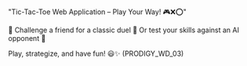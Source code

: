 "Tic-Tac-Toe Web Application – Play Your Way! 🎮❌⭕"

🔹 Challenge a friend for a classic duel
🔹 Or test your skills against an AI opponent 🤖

Play, strategize, and have fun! 😃✨
(PRODIGY_WD_03)

